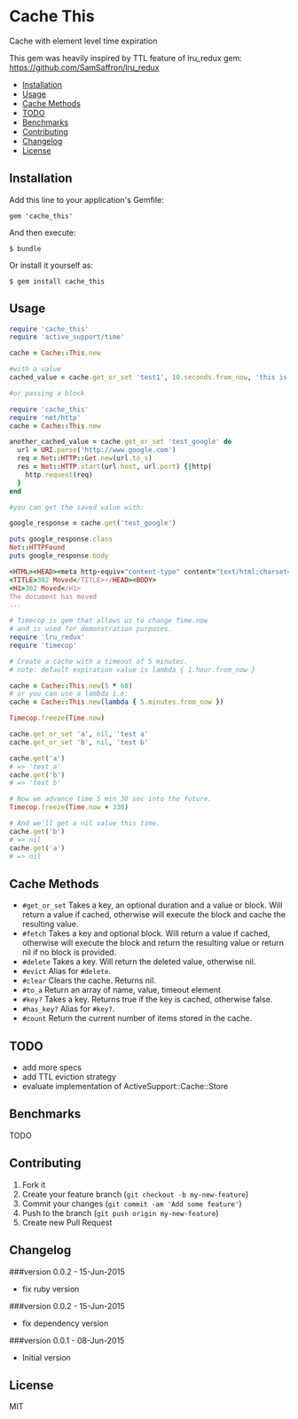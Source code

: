 # Cache This
Cache with element level time expiration

This gem was heavily inspired by TTL feature of lru_redux gem: https://github.com/SamSaffron/lru_redux

- [Installation](#installation)
- [Usage](#usage)
- [Cache Methods](#cache-methods)
- [TODO](#todo)
- [Benchmarks](#benchmarks)
- [Contributing](#contributing)
- [Changelog](#changelog)
- [License](#license)

## Installation

Add this line to your application's Gemfile:

    gem 'cache_this'

And then execute:

    $ bundle

Or install it yourself as:

    $ gem install cache_this

## Usage

```ruby
require 'cache_this'
require 'active_support/time'

cache = Cache::This.new

#with a value
cached_value = cache.get_or_set 'test1', 10.seconds.from_now, 'this is a cached value that will last only 10 seconds'

#or passing a block

require 'cache_this'
require 'net/http'
cache = Cache::This.new

another_cached_value = cache.get_or_set 'test_google' do
  url = URI.parse('http://www.google.com')
  req = Net::HTTP::Get.new(url.to_s)
  res = Net::HTTP.start(url.host, url.port) {|http|
    http.request(req)
  }
end

#you can get the saved value with:

google_response = cache.get('test_google')

puts google_response.class
Net::HTTPFound
puts google_response.body

<HTML><HEAD><meta http-equiv="content-type" content="text/html;charset=utf-8">
<TITLE>302 Moved</TITLE></HEAD><BODY>
<H1>302 Moved</H1>
The document has moved
...

```


```ruby
# Timecop is gem that allows us to change Time.now
# and is used for demonstration purposes.
require 'lru_redux'
require 'timecop'

# Create a cache with a timeout of 5 minutes.
# note: default expiration value is lambda { 1.hour.from_now }

cache = Cache::This.new(5 * 60)
# or you can use a lambda i.e:
cache = Cache::This.new(lambda { 5.minutes.from_now })

Timecop.freeze(Time.now)

cache.get_or_set 'a', nil, 'test a'
cache.get_or_set 'b', nil, 'test b'

cache.get('a')
# => 'test a'
cache.get('b')
# => 'test b'

# Now we advance time 5 min 30 sec into the future.
Timecop.freeze(Time.now + 330)

# And we'll get a nil value this time.
cache.get('b')
# => nil
cache.get('a')
# => nil

```

## Cache Methods
- `#get_or_set` Takes a key, an optional duration and a value or block.  Will return a value if cached, otherwise will execute the block and cache the resulting value.
- `#fetch` Takes a key and optional block.  Will return a value if cached, otherwise will execute the block and return the resulting value or return nil if no block is provided.
- `#delete` Takes a key.  Will return the deleted value, otherwise nil.
- `#evict` Alias for `#delete`.
- `#clear` Clears the cache. Returns nil.
- `#to_a` Return an array of name, value, timeout element
- `#key?` Takes a key.  Returns true if the key is cached, otherwise false.
- `#has_key?` Alias for `#key?`.
- `#count` Return the current number of items stored in the cache.

## TODO

- add more specs
- add TTL eviction strategy
- evaluate implementation of ActiveSupport::Cache::Store


## Benchmarks

TODO

## Contributing

1. Fork it
2. Create your feature branch (`git checkout -b my-new-feature`)
3. Commit your changes (`git commit -am 'Add some feature'`)
4. Push to the branch (`git push origin my-new-feature`)
5. Create new Pull Request

## Changelog

###version 0.0.2 - 15-Jun-2015

- fix ruby version

###version 0.0.2 - 15-Jun-2015

- fix dependency version

###version 0.0.1 - 08-Jun-2015

- Initial version


## License

MIT
